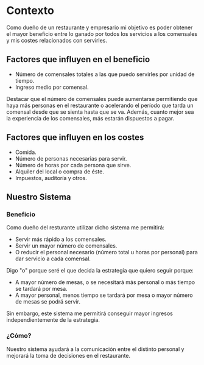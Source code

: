 # Contexto

Como dueño de un restaurante y empresario mi objetivo es poder obtener el mayor beneficio entre lo ganado por todos los servicios a los comensales y mis costes relacionados con servirles.

## Factores que influyen en el beneficio
- Número de comensales totales a las que puedo servirles por unidad de tiempo.
- Ingreso medio por comensal.

Destacar que el número de comensales puede aumentarse permitiendo que haya más personas en el restaurante o acelerando el período que tarda un comensal desde que se sienta hasta que se va.
Además, cuanto mejor sea la experiencia de los comensales, más estarán dispuestos a pagar.

## Factores que influyen en los costes
- Comida.
- Número de personas necesarias para servir.
- Número de horas por cada persona que sirve.
- Alquiler del local o compra de éste.
- Impuestos, auditoría y otros.

## Nuestro Sistema

### Beneficio

Como dueño del resturante utilizar dicho sistema me permitirá:
- Servir más rápido a los comensales.
- Servir un mayor número de comensales.
- O reducir el personal necesario (número total u horas por personal) para dar servicio a cada comensal.

Digo "o" porque seré el que decida la estrategia que quiero seguir porque:
- A mayor número de mesas, o se necesitará más personal o más tiempo se tardará por mesa.
- A mayor personal, menos tiempo se tardará por mesa o mayor número de mesas se podrá servir.

Sin embargo, este sistema me permitirá conseguir mayor ingresos independientemente de la estrategia.

### ¿Cómo?

Nuestro sistema ayudará a la comunicación entre el distinto personal y mejorará la toma de decisiones en el restaurante.
